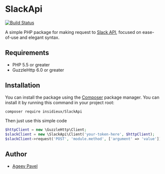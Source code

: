 # SlackApi

[![Build Status](https://travis-ci.org/insidieux/SlackApi.svg?branch=master)](https://travis-ci.org/insidieux/SlackApi)

A simple PHP package for making request to [Slack API](https://api.slack.com/methods), focused on ease-of-use and elegant syntax.

## Requirements

* PHP 5.5 or greater
* GuzzleHttp 6.0 or greater

## Installation

You can install the package using the [Composer](https://getcomposer.org/) package manager. You can install it by running this command in your project root:

```sh
composer require insidieux/SlackApi
```

Then just use this simple code

```php
$httpClient = new \GuzzleHttp\Client;
$slackClient = new \SlackApi\Client('your-token-here', $httpClient);
$slackClient->request('POST', 'module.method', ['argument' => 'value']);
```

Author
-------

- [Ageev Pavel](mailto:ageev.pavel.v@gmail.com)

